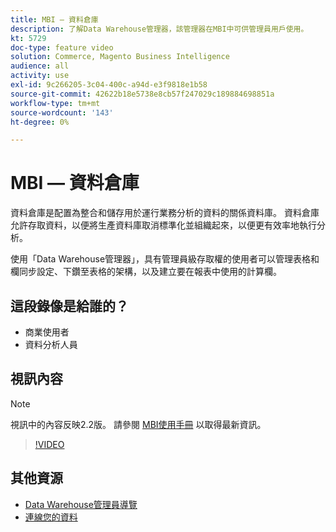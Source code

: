 ```yaml
---
title: MBI — 資料倉庫
description: 了解Data Warehouse管理器，該管理器在MBI中可供管理員用戶使用。
kt: 5729
doc-type: feature video
solution: Commerce, Magento Business Intelligence
audience: all
activity: use
exl-id: 9c266205-3c04-400c-a94d-e3f9818e1b58
source-git-commit: 42622b18e5738e8cb57f247029c189884698851a
workflow-type: tm+mt
source-wordcount: '143'
ht-degree: 0%

---
```


# MBI — 資料倉庫

資料倉庫是配置為整合和儲存用於運行業務分析的資料的關係資料庫。 資料倉庫允許存取資料，以便將生產資料庫取消標準化並組織起來，以便更有效率地執行分析。

使用「Data Warehouse管理器」，具有管理員級存取權的使用者可以管理表格和欄同步設定、下鑽至表格的架構，以及建立要在報表中使用的計算欄。

## 這段錄像是給誰的？

- 商業使用者
- 資料分析人員

## 視訊內容

>[!NOTE]
>
>視訊中的內容反映2.2版。 請參閱 [MBI使用手冊](https://docs.magento.com/mbi/) 以取得最新資訊。

>[!VIDEO](https://video.tv.adobe.com/v/35984?quality=12&learn=on)

## 其他資源

- [Data Warehouse管理員導覽](https://docs.magento.com/mbi/data-analyst/data-warehouse-mgr/tour-dwm.html)
- [連線您的資料](https://docs.magento.com/mbi/data-analyst/importing-data/connecting-data/connecting-data.html)
